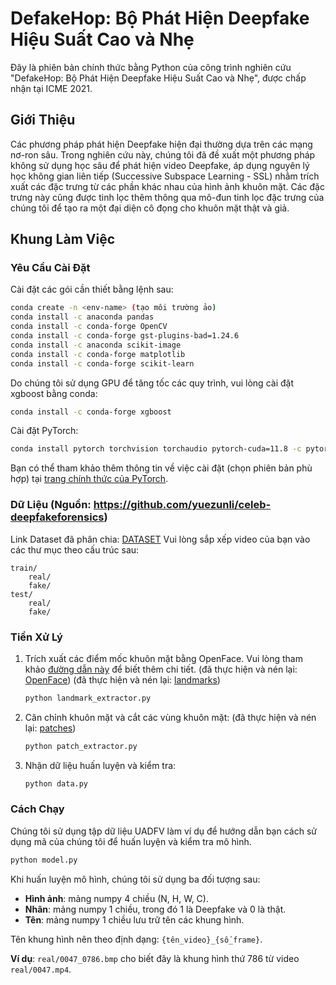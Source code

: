 # DefakeHop: Bộ Phát Hiện Deepfake Hiệu Suất Cao và Nhẹ

Đây là phiên bản chính thức bằng Python của công trình nghiên cứu "DefakeHop: Bộ Phát Hiện Deepfake Hiệu Suất Cao và Nhẹ", được chấp nhận tại ICME 2021.

## Giới Thiệu

Các phương pháp phát hiện Deepfake hiện đại thường dựa trên các mạng nơ-ron sâu. Trong nghiên cứu này, chúng tôi đã đề xuất một phương pháp không sử dụng học sâu để phát hiện video Deepfake, áp dụng nguyên lý học không gian liên tiếp (Successive Subspace Learning - SSL) nhằm trích xuất các đặc trưng từ các phần khác nhau của hình ảnh khuôn mặt. Các đặc trưng này cũng được tinh lọc thêm thông qua mô-đun tinh lọc đặc trưng của chúng tôi để tạo ra một đại diện cô đọng cho khuôn mặt thật và giả.

## Khung Làm Việc

### Yêu Cầu Cài Đặt

Cài đặt các gói cần thiết bằng lệnh sau:

```bash
conda create -n <env-name> (tạo môi trường ảo)
conda install -c anaconda pandas 
conda install -c conda-forge OpenCV
conda install -c conda-forge gst-plugins-bad=1.24.6
conda install -c anaconda scikit-image
conda install -c conda-forge matplotlib
conda install -c conda-forge scikit-learn
```

Do chúng tôi sử dụng GPU để tăng tốc các quy trình, vui lòng cài đặt xgboost bằng conda:

```bash
conda install -c conda-forge xgboost 
```

Cài đặt PyTorch:

```bash
conda install pytorch torchvision torchaudio pytorch-cuda=11.8 -c pytorch -c nvidia
```

Bạn có thể tham khảo thêm thông tin về việc cài đặt (chọn phiên bản phù hợp) tại [trang chính thức của PyTorch](https://pytorch.org/get-started/locally/).

### Dữ Liệu (Nguồn: https://github.com/yuezunli/celeb-deepfakeforensics)
Link Dataset đã phân chia: [DATASET](https://drive.google.com/file/d/1WdTzI9_J4BCWzp_oXqkukJA2XX203Ro_/view?usp=sharing)
Vui lòng sắp xếp video của bạn vào các thư mục theo cấu trúc sau:

```
train/
    real/
    fake/
test/
    real/
    fake/
```

### Tiền Xử Lý

1. Trích xuất các điểm mốc khuôn mặt bằng OpenFace. Vui lòng tham khảo [đường dẫn này](https://github.com/TadasBaltrusaitis/OpenFace) để biết thêm chi tiết.
   (đã thực hiện và nén lại: [OpenFace](https://drive.google.com/file/d/1ZQzvpwbfOmBJEW6ozgfsBAsjcZtOy2jj/view?usp=drive_link))
   (đã thực hiện và nén lại: [landmarks](https://drive.google.com/file/d/1iipLOD6UzYCpvcPSpxlSPCSHAAvXFC2J/view?usp=sharing))
   ```bash
   python landmark_extractor.py
   ```

3. Căn chỉnh khuôn mặt và cắt các vùng khuôn mặt: (đã thực hiện và nén lại: [patches](https://drive.google.com/file/d/12EDUwwx-ZaBuTC-pla88zforq0-t1AuO/view?usp=sharing))
   ```bash
   python patch_extractor.py
   ```

4. Nhận dữ liệu huấn luyện và kiểm tra:
   ```bash
   python data.py
   ```

### Cách Chạy

Chúng tôi sử dụng tập dữ liệu UADFV làm ví dụ để hướng dẫn bạn cách sử dụng mã của chúng tôi để huấn luyện và kiểm tra mô hình.

```bash
python model.py
```

Khi huấn luyện mô hình, chúng tôi sử dụng ba đối tượng sau:

- **Hình ảnh**: mảng numpy 4 chiều (N, H, W, C).
- **Nhãn**: mảng numpy 1 chiều, trong đó 1 là Deepfake và 0 là thật.
- **Tên**: mảng numpy 1 chiều lưu trữ tên các khung hình.

Tên khung hình nên theo định dạng: `{tên_video}_{số_frame}`.

**Ví dụ**: `real/0047_0786.bmp` cho biết đây là khung hình thứ 786 từ video `real/0047.mp4`.
